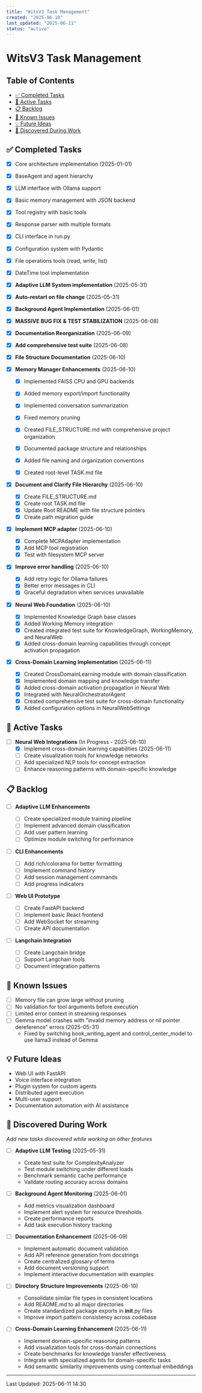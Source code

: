 ```yaml
---
title: "WitsV3 Task Management"
created: "2025-06-10"
last_updated: "2025-06-11"
status: "active"
---
```


# WitsV3 Task Management

## Table of Contents

- [✅ Completed Tasks](#✅-completed-tasks)
- [🔄 Active Tasks](#🔄-active-tasks)
- [📋 Backlog](#📋-backlog)
- [🐛 Known Issues](#🐛-known-issues)
- [💡 Future Ideas](#💡-future-ideas)
- [📝 Discovered During Work](#📝-discovered-during-work)

## ✅ Completed Tasks

- [x] Core architecture implementation (2025-01-01)
- [x] BaseAgent and agent hierarchy
- [x] LLM interface with Ollama support
- [x] Basic memory management with JSON backend
- [x] Tool registry with basic tools
- [x] Response parser with multiple formats
- [x] CLI interface in run.py
- [x] Configuration system with Pydantic
- [x] File operations tools (read, write, list)
- [x] DateTime tool implementation
- [x] **Adaptive LLM System implementation** (2025-05-31)
- [x] **Auto-restart on file change** (2025-05-31)
- [x] **Background Agent Implementation** (2025-06-01)
- [x] **MASSIVE BUG FIX & TEST STABILIZATION** (2025-06-08)
- [x] **Documentation Reorganization** (2025-06-09)
- [x] **Add comprehensive test suite** (2025-06-08)
- [x] **File Structure Documentation** (2025-06-10)
- [x] **Memory Manager Enhancements** (2025-06-10)

  - [x] Implemented FAISS CPU and GPU backends
  - [x] Added memory export/import functionality
  - [x] Implemented conversation summarization
  - [x] Fixed memory pruning

  - [x] Created FILE_STRUCTURE.md with comprehensive project organization
  - [x] Documented package structure and relationships
  - [x] Added file naming and organization conventions
  - [x] Created root-level TASK.md file

- [x] **Document and Clarify File Hierarchy** (2025-06-10)

  - [x] Create FILE_STRUCTURE.md
  - [x] Create root TASK.md file
  - [x] Update Root README with file structure pointers
  - [x] Create path migration guide

- [x] **Implement MCP adapter** (2025-06-10)

  - [x] Complete MCPAdapter implementation
  - [x] Add MCP tool registration
  - [x] Test with filesystem MCP server

- [x] **Improve error handling** (2025-06-10)

  - [x] Add retry logic for Ollama failures
  - [x] Better error messages in CLI
  - [x] Graceful degradation when services unavailable

- [x] **Neural Web Foundation** (2025-06-10)

  - [x] Implemented Knowledge Graph base classes
  - [x] Added Working Memory integration
  - [x] Created integrated test suite for KnowledgeGraph, WorkingMemory, and NeuralWeb
  - [x] Added cross-domain learning capabilities through concept activation propagation

- [x] **Cross-Domain Learning Implementation** (2025-06-11)
  - [x] Created CrossDomainLearning module with domain classification
  - [x] Implemented domain mapping and knowledge transfer
  - [x] Added cross-domain activation propagation in Neural Web
  - [x] Integrated with NeuralOrchestratorAgent
  - [x] Created comprehensive test suite for cross-domain functionality
  - [x] Added configuration options in NeuralWebSettings

## 🔄 Active Tasks

- [ ] **Neural Web Integrations** (In Progress - 2025-06-10)
  - [x] Implement cross-domain learning capabilities (2025-06-11)
  - [ ] Create visualization tools for knowledge networks
  - [ ] Add specialized NLP tools for concept extraction
  - [ ] Enhance reasoning patterns with domain-specific knowledge

## 📋 Backlog

- [ ] **Adaptive LLM Enhancements**

  - [ ] Create specialized module training pipeline
  - [ ] Implement advanced domain classification
  - [ ] Add user pattern learning
  - [ ] Optimize module switching for performance

- [ ] **CLI Enhancements**

  - [ ] Add rich/colorama for better formatting
  - [ ] Implement command history
  - [ ] Add session management commands
  - [ ] Add progress indicators

- [ ] **Web UI Prototype**

  - [ ] Create FastAPI backend
  - [ ] Implement basic React frontend
  - [ ] Add WebSocket for streaming
  - [ ] Create API documentation

- [ ] **Langchain Integration**
  - [ ] Create Langchain bridge
  - [ ] Support Langchain tools
  - [ ] Document integration patterns

## 🐛 Known Issues

- [ ] Memory file can grow large without pruning
- [ ] No validation for tool arguments before execution
- [ ] Limited error context in streaming responses
- [ ] Gemma model crashes with "invalid memory address or nil pointer dereference" errors (2025-05-31)
  - Fixed by switching book_writing_agent and control_center_model to use llama3 instead of Gemma

## 💡 Future Ideas

- Web UI with FastAPI
- Voice interface integration
- Plugin system for custom agents
- Distributed agent execution
- Multi-user support
- Documentation automation with AI assistance

## 📝 Discovered During Work

_Add new tasks discovered while working on other features_

- [ ] **Adaptive LLM Testing** (2025-05-31)

  - Create test suite for ComplexityAnalyzer
  - Test module switching under different loads
  - Benchmark semantic cache performance
  - Validate routing accuracy across domains

- [ ] **Background Agent Monitoring** (2025-06-01)

  - Add metrics visualization dashboard
  - Implement alert system for resource thresholds
  - Create performance reports
  - Add task execution history tracking

- [ ] **Documentation Enhancement** (2025-06-09)

  - Implement automatic document validation
  - Add API reference generation from docstrings
  - Create centralized glossary of terms
  - Add document versioning support
  - Implement interactive documentation with examples

- [ ] **Directory Structure Improvements** (2025-06-10)

  - Consolidate similar file types in consistent locations
  - Add README.md to all major directories
  - Create standardized package exports in **init**.py files
  - Improve import pattern consistency across codebase

- [ ] **Cross-Domain Learning Enhancement** (2025-06-11)
  - Implement domain-specific reasoning patterns
  - Add visualization tools for cross-domain connections
  - Create benchmarks for knowledge transfer effectiveness
  - Integrate with specialized agents for domain-specific tasks
  - Add semantic similarity improvements using contextual embeddings

---

Last Updated: 2025-06-11 14:30
